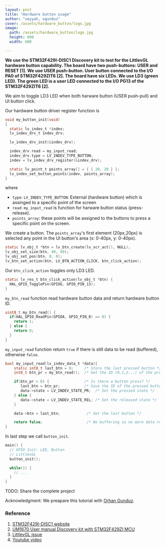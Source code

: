 ```yaml
---
layout: post
title: "Hardware button usage"
author: "seyyah, ogunduz"
cover: /assets/hardware_button/logo.jpg
image:
  path: /assets/hardware_button/logo.jpg
  height: 600
  width: 600

---
```


**We use the STM32F429I-DISC1 Discovery kit to test for the LittlevGL hardware button capability. The board have two push-buttons: USER and RESET [1]. We use USER push-button. User button connected to the I/O PA0 of STM32F429ZIT6 [2].  The board have six LEDs. We use LD3 (green LED). The green LED is a user LED connected to the I/O PG13 of the STM32F429ZIT6 [2].**

We aim to toggle LD3 LED when both harware button (USER push-pull) and UI button click.

Our hardware button driver register function is

```c
void my_button_init(void)
{
  static lv_indev_t *indev;
  lv_indev_drv_t indev_drv;

  lv_indev_drv_init(&indev_drv);

  indev_drv.read = my_input_read;
  indev_drv.type = LV_INDEV_TYPE_BUTTON;
  indev = lv_indev_drv_register(&indev_drv);

  static lv_point_t points_array[] = { { 20, 20 } };
  lv_indev_set_button_points(indev, points_array);
}
```

where

- `type`: `LV_INDEV_TYPE_BUTTON`: External (hardware button) which is assinged to a specific point of the screen
- `read`: `my_input_read` is function for harware button status (press-release).
- `points_array`: these points will be assigned to the buttons to press a specific point on the screen.

We create a button. The `points_array`'s first element (20px,20px) is selected any point in the UI button's area (x: 0-40px, y: 0-40px).


```c
static lv_obj_t *btn = lv_btn_create(lv_scr_act(), NULL);  
lv_obj_set_size(btn, 40, 40);
lv_obj_set_pos(btn, 0, 0);
lv_btn_set_action(btn, LV_BTN_ACTION_CLICK, btn_click_action);
```

Our `btn_click_action` toggles only LD3 LED.

```c
static lv_res_t btn_click_action(lv_obj_t *btn) {
  HAL_GPIO_TogglePin(GPIOG, GPIO_PIN_13);
}
```

`my_btn_read` function read hardware button data and return hardware button ID.

```c
uint8_t my_btn_read() {
  if(HAL_GPIO_ReadPin(GPIOA, GPIO_PIN_0) == 0) {
    return 1;
  } else {
    return 0;
  }
}
```

`my_input_read` function return `true` if there is still data to be read (buffered), otherwise `false`.

```c
bool my_input_read(lv_indev_data_t *data){
    static int8_t last_btn = 0;     /* Store the last pressed button */
    int8_t btn_pr = my_btn_read();  /* Get the ID (0,1,2...) of the pressed button */

    if(btn_pr > 0) {                /* Is there a button press? */
       last_btn = btn_pr;           /* Save the ID of the pressed button */
       data->state = LV_INDEV_STATE_PR;  /* Set the pressed state */
    } else {
       data->state = LV_INDEV_STATE_REL; /* Set the released state */
    }

    data->btn = last_btn;            /* Set the last button */

    return false;                    /* No buffering so no more data read */
}
```

In last step we call `button_init`.

```c
main() {
  // GPIO Init: LED, Button
  // LittlevGL
  button_init();

  while(1) {
    // ...
  }
}
```

TODO: Share the complete project

Acknowledgment: We preapare this tutorial with [Orhan Gunduz](https://github.com/ogunduz).

### Reference
1. [STM32F429I-DISC1 website](http://www.st.com/en/evaluation-tools/32f429idiscovery.html)
2. [UM1670 User manual Discovery kit with STM32F429ZI MCU](https://www.st.com/content/ccc/resource/technical/document/user_manual/6b/25/05/23/a9/45/4d/6a/DM00093903.pdf/files/DM00093903.pdf/jcr:content/translations/en.DM00093903.pdf)
3. [LittlevGL issue](https://github.com/littlevgl/lvgl/issues/567#issuecomment-446586421)
4. [Youtube video](https://www.youtube.com/watch?v=dk772McmJs4)

